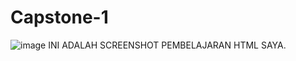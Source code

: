 # Capstone-1
![image](https://github.com/DAMASSDEV/Capstone_1/assets/168662030/570e83b7-384a-4d73-b0ab-513c428eea35)
INI ADALAH SCREENSHOT PEMBELAJARAN HTML SAYA.
